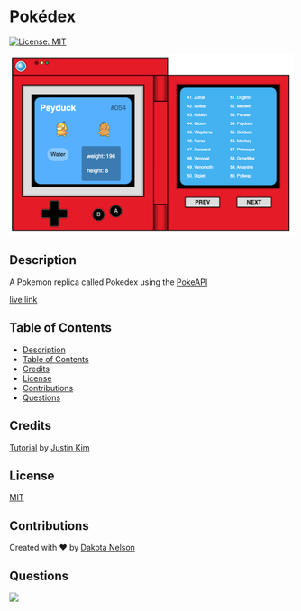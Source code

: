 # Pokédex 

[![License: MIT](https://img.shields.io/badge/License-MIT-yellow.svg)](https://opensource.org/licenses/MIT)

![screenshot](/images/screenshot.png)

## Description 

A Pokemon replica called Pokedex using the [PokeAPI](https://pokeapi.co/)

[live link](https://kotalilyy.github.io/pokedex/)

## Table of Contents

  - [Description](#description)
  - [Table of Contents](#table-of-contents)
  - [Credits](#credits)
  - [License](#license)
  - [Contributions](#contributions)
  - [Questions](#questions)

## Credits

[Tutorial](https://www.youtube.com/watch?v=wXjSaZb67n8) by [Justin Kim](https://gist.github.com/angle943)

## License

[MIT](https://opensource.org/licenses/MIT)

## Contributions

Created with ❤️ by [Dakota Nelson](https://github.com/kotalilyy)

## Questions

<a href="mailto:kotalilyy@gmail.com?"><img src="https://img.shields.io/badge/gmail-%23DD0031.svg?&style=for-the-badge&logo=gmail&logoColor=white"/></a>




